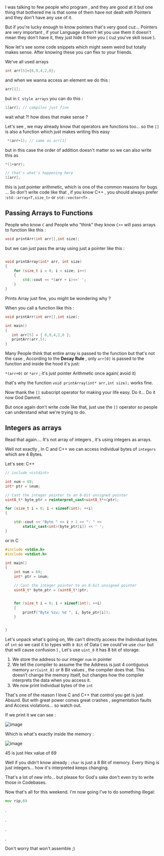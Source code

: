 
I was talking to few people who program , and they are good at it but one thing that bothered me is that some of them have not dealt with Pointers and they don't have any use of it.  

But if you're lucky enough to know pointers that's very good cuz...  Pointers are very important , if your Language doesn't let you use them it doesn't mean they don't have it, they just hide it from you ( cuz you've skill issue ).


Now let's see some code snippets which might seem weird but totally makes sense. After knowing these you can flex to your friends.


We've all used arrays 
```c
int arr[5]={6,9,4,2,0};
```

and when we wanna access an element we do this :

```c
arr[1];
```

but in `C style arrays` you can do this :
```c
1[arr]; // compiles just fine 
```

wait what ?!   how does that make sense ?

Let's see , we may already know that operators are functions too... so the `[]` is also a function  which just makes writing this easy

```cpp
 *(arr+1); // same as arr[1]
```

but in this case the order of addition doesn't matter so we can also write this as 
```cpp
*(1+arr); 

// that's what's happening here
1[arr]; 
```

this is just pointer arithmetic, which is one of the common reasons for bugs ...
So don't write code like that , if you know C++ , you should always prefer :`std::array<T,size_t>` or `std::vector<T>` . 


## Passing Arrays to Functions

People who know `C` and People who "think" they know `C++` will pass arrays to function like this :

```c
void printArr(int arr[],int size);
```

but we can just pass the  array using just a pointer like this :

```cpp

void printArray(int* arr, int size)
{
	for (size_t i = 0; i < size; i++)
	{
		std::cout << *(arr + i)<<' ';
	}
}

```

Prints Array just fine, you might be wondering why ?

When you call a function like this :

```c
void printArr(int arr[],int size);
```

```c
int main()
{
   int arr[5] = { 6,9,4,2,0 };
   printArr(arr,5);
}
```

Many People think that entire array is passed to the function  but that's  not the case , According to the **Decay Rule** , only `arr[0]` is passed to the function and inside the hood  it's just: 

`*(arr+0)` or `*arr` ; it's just pointer Arithmetic once again( avoid it)

that's why the function `void printArray(int* arr,int size);` works fine.

Now thank the `[]` subscript operator for making your life easy. Do it... Do it now God Dammit.

But once again don't write code like that, just use the `[]` operator so people can understand what we're trying to do.



## Integers as arrays

Read that again....  It's not array of integers  , it's using integers as arrays.

Well not exactly , In C and C++ we can access individual bytes of `integers` which are 4 Bytes.

Let's see: 
C++
```cpp
// include <cstdint>

int num = 69;
int* ptr = &num;

// Cast the integer pointer to an 8-bit unsigned pointer
uint8_t* byte_ptr = reinterpret_cast<uint8_t*>(ptr);

for (size_t i = 0; i < sizeof(int); ++i) 
{

	std::cout << "Byte " << i + 1 << ": " <<
		static_cast<int>(byte_ptr[i]) << ' ';
}
```


or in C
```c
#include <stdio.h>
#include <stdint.h>

int main()
{
	int num = 69;
	int* ptr = &num;

	// Cast the integer pointer to an 8-bit unsigned pointer
	uint8_t* byte_ptr = (uint8_t*)ptr;


	for (size_t i = 0; i < sizeof(int); ++i)
	{
		printf("Byte %zu: %d ", i, byte_ptr[i]);
	}


}
```

Let's unpack what's going on, 
We can't directly access the Individual bytes of `int` so we cast it to types with `8 Bit` of Data ( we could've use `char` but that will cause confusion ) , Let's use `uint_8` it has 8 bit of storage.

1. We store the address to our integer `num` in pointer
2. We tell the compiler to assume the the Address is just 4  contiguous memory `arr[uint_8]` or 8 Bit values , the compiler does that. This doesn’t change the memory itself, but changes how the compiler interprets the data when you access it.
3. We now print Individual bytes of the `int`

That's one of the reason I love C and C++ that control you get is just Absurd. But with great power comes great crashes , segmentation faults and Access violations... so watch out.

If we print it we can see : 

![image](https://github.com/user-attachments/assets/ef0ad5ec-1dfd-4f53-88af-1aa0a3f8fc27)


Which is what's exactly inside the memory :

![image](https://github.com/user-attachments/assets/ab0ae997-f7fa-442f-b2b4-d79af1218df0)

45 is just Hex value of 69

Well if you didn't know already : `char` is just a 8 Bit of memory.  Every thing is just integers... how it's interpreted keeps changing.

That's a lot of new info... but please for God's sake don't even try to write those in Codebases.

Now that's all for this weekend. I'm now going I've to do something illegal:
```asm
mov rip,69
```

.

.

.

.

Don't worry that won't assemble ;)

